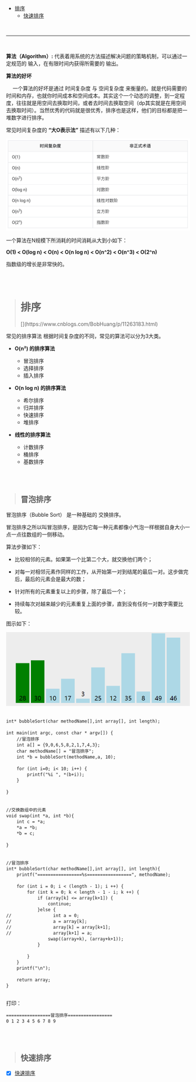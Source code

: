 > <h1 id=""></h1>

- [排序](#排序)
	- [快速排序](#快速排序)


<br/>

***
<br/>

**算法（Algorithm）:** 代表着用系统的方法描述解决问题的策略机制，可以通过一定规范的 输入，在有限时间内获得所需要的 输出。

**算法的好坏**

&emsp; 一个算法的好坏是通过 时间复杂度 与 空间复杂度 来衡量的。就是代码需要的时间和内存，也就你时间成本和空间成本。其实这个一个动态的调整，到一定程度，往往就是用空间去换取时间，或者去时间去换取空间（dp其实就是在用空间去换取时间）。当然优秀的代码就是很优秀，排序也是这样，他们的目标都是把一堆数字进行排序。

常见时间复杂度的 **“大O表示法”** 描述有以下几种：

![大O表示法<br/>](https://raw.githubusercontent.com/harleyGit/StudyNotes/master/Pictures/c2_0.png)

一个算法在N规模下所消耗的时间消耗从大到小如下：

**O(1) < O(log n) < O(n) < O(n log n) < O(n^2) < O(n^3) < O(2^n)**

指数级的增长是非常快的。




<br/>
<br/>


> <h1 id="排序">排序</h1>
> [](https://www.cnblogs.com/BobHuang/p/11263183.html)

常见的排序算法
根据时间复杂度的不同，常见的算法可以分为3大类。

- **O(n²) 的排序算法**
	- 冒泡排序
	- 选择排序
	- 插入排序

- **O(n log n) 的排序算法**
	- 希尔排序
	- 归并排序
	- 快速排序
	- 堆排序

- **线性的排序算法**
	- 计数排序
	- 桶排序
	- 基数排序

<br/>


<br/>

> <h2 id="冒泡排序">冒泡排序</h2>
冒泡排序（Bubble Sort） 是一种基础的 交换排序。

冒泡排序之所以叫冒泡排序，是因为它每一种元素都像小气泡一样根据自身大小一点一点往数组的一侧移动。

算法步骤如下：

- 比较相邻的元素。如果第一个比第二个大，就交换他们两个；

- 对每一对相邻元素作同样的工作，从开始第一对到结尾的最后一对。这步做完后，最后的元素会是最大的数；

- 针对所有的元素重复以上的步骤，除了最后一个；

- 持续每次对越来越少的元素重复上面的步骤，直到没有任何一对数字需要比较。

图示如下：

![冒泡排序<br/>](https://raw.githubusercontent.com/harleyGit/StudyNotes/master/Pictures/c2_1.gif)

```

int* bubbleSort(char methodName[],int array[], int length);

int main(int argc, const char * argv[]) {
    //冒泡排序
    int a[] = {9,0,6,5,8,2,1,7,4,3};
    char methodName[] = "冒泡排序";
    int *b = bubbleSort(methodName,a, 10);
    
    for (int i=0; i< 10; i++) {
        printf("%i ", *(b+i));
    }

}


//交换数组中的元素
void swap(int *a, int *b){
    int c = *a;
    *a = *b;
    *b = c;

}


//冒泡排序
int* bubbleSort(char methodName[],int array[], int length){
    printf("=================%s=================", methodName);
   
    for (int i = 0; i < (length - 1); i ++) {
        for (int k = 0; k < length - 1 - i; k ++) {
            if (array[k] <= array[k+1]) {
                continue;
            }else {
//                int a = 0;
//                a = array[k];
//                array[k] = array[k+1];
//                array[k+1] = a;
                swap((array+k), (array+k+1));
            }
            
        }
    }
    printf("\n");
    
    return array;
}


```

打印：

```
=================冒泡排序=================
0 1 2 3 4 5 6 7 8 9 
```




<br/>
<br/>


> <h2 id="快速排序">快速排序</h2>
- [x] [快速排序](http://c.biancheng.net/view/198.html)